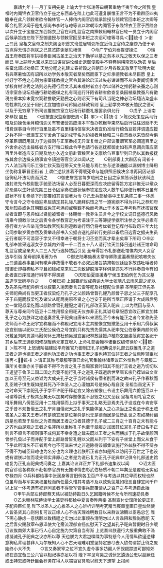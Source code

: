 <!-- { "loadSidebar": true } -->
　　嘉靖九年十一月丁亥朔先是  上谕大学士张璁等曰朝著重地华夷毕会之所我  皇祖时内阁锦衣卫官侍立于座之东西盖在陛上也此可遵复朕惟王言不为不重群臣四夷瞻奉在此凡领敕者欲令翰林官一人捧侍内阁官后候承旨授与领敕官回本班之次卿等即会礼官议闻于是礼部尚书李时与璁等议以常朝毕内阁官于东陛锦衣卫官于西陛各以次升立于宝座之东西锦衣卫官在司礼监官之南捧敕用翰林官日轮一员立于内阁官后候承旨由左陛下至御道授与领敕官回至本班之次诏可璁等寻具＜锍-釒＞谢  上曰此  皇祖文皇帝之制夫阁臣职首文班位居辅弼所宜近侍卫官侍之座傍乃便于承旨岂得无谓亦岂朕之己意览陈谢足见祗慎
　　○命广宁伯刘泰提督操江
　　○瑞昌王府奉国将军拱榣奏臣闻古圣王之治天下勤学以基之务本以先之敬天以保之三者而已  皇上嗣登大宝以来日进讲官讲论经史退御便殿手不释卷躬耕南郊以劝农  皇后亲蚕北郊以劝桑正  天地分祀之礼建立春祈榖之典朝日夕月各致其敬至于钦明大狱有典寒暑恤囚有诏所以劝学务本敬天者至矣然而臣下之仰承德教者未尽臣愿  皇上推好学不倦之心则为宗室择教授之官令其讲论启沃过失必谏谏而不从许奏闻切责若学校育材论秀之法则必先德行后文艺其未成材者立小学以储养之推躬耕亲蚕之心则诏宗室各设坛场通行耕助蚕缫之礼有司巡行阡陌省耕省歛查复桑园植桑教蚕凡有徵税务重本抑末宽农观耕推敬天勤民之心则诏天下有司凡当祀之神必治坛壝洁粢盛丰牺牲肃礼仪至于用刑尤宜加恤罪可矜疑必肆赦宥则  皇上勤学务本敬天恤民之德可以及于无穷章下所司议覆惟宗室立坛场行耕蚕礼报罢余俱允行
　　○戊子  上诣南郊恭视  圜丘
　　○巡按直隶监察御史周＜礻睪＞＜锍-釒＞陈议处策应兵马行粮及边操舍余月粮谓边关有警诸营策应湏本军备办乾糇草束然后启行往往迟延不无惜费误事自今师行百里及虽不百里相持信宿未决者宜仍准给行粮刍豆若非调遣应援之兵不得一概混支又军舍余丁往边戍守名为边操者月给粮三斗自景泰以来皆然今俱停革臣谓既用其力于边操则与正军番戍无异宜复给之户部议覆谓官军必调遣百里之外舍余必选出操练者方支行粮口粮此令甲也请行各巡抚都御史如有声息调兵策应至百里外者造应支日期及地方久近文册赴管粮官关支廪给刍豆事毕则已仍以其数报抚按其舍余边操支粮事宜令镇巡等官会议以闻从之
　　○刑部奏上大辟囚有词者十六人法当再问乐工张仁钦天监冠带天文生马能与焉仁坐与逆濠通能以漏刻博士降用坐伪称复职冒旧衔者  上谓仁逆状甚着不得缓死命与能俱照旧候决余准再问因诘部臣徇私坏法切责而贳之
　　○御史詹宽言每岁临刑之日囚之家属皆诉鼓状该科连接封进先令校尉批手驰至法场留人必至日暮更深而应决应留得旨方定非惟无以儆众抑恐易以生奸请先期三日令囚家奏进鼓状候奉钦定应决人数午后即便行刑本日虽有鼓状不许复奏章下刑部覆如其言诏著为令
○己丑兵部给事中王玑条陈二事一体悉守令言今之守令趋迎卑屈请定其礼际凡跪拜供馈之节一遵宪纲不得为非礼之恭知府知州知县或免其朝觐或免其考满抑或朝觐不免而考满止于本省三年考称有抚按官保举者宜即与恩典如以贤能被留者一体赐给一教养生员言今之学校文词日盛德行风微请乘今颁敕沙汰之后责令各学教官定为考语注于三等簿提学据所注参之文字必素有德行者方许应举充贡如教官狥私则遵敕谕行罚仍将考优者登记牒付布政司三年大比公同参取岁贡亦然及贡举赴部书入公据咨送礼部转行吏部以备后日选官之据夫生员无行者既不可滥容于学又不得幸进于朝将士习丕变而真才辈出矣章下所司
○辛卯礼部奉旨采选淑女于京城内外得一千二百五十八人请行钦天监择日送赴诸王馆命司礼监官或皇亲夫人二三人先行选择然后引见  圣母得旨令礼部送赴馆俟内夫人女官选毕引诣  圣母前择用著为令
　　○御史陆琳劾奏太常寺卿陈道瀛奏祭祀咳嗽失仪  上曰道瀛奏事虽间有嗽声非故慢不敬者不必究近屡旨禁肃朝仪廷臣多故违吐唾者侍班御史却每狥私不举且如钱如京来见二次致辞脱落字样俱是违失不行紏奏自今有如此者直日序班通行紏举不得畏避
　　○庆阳伯夏臣援寿宁侯玉田伯例乞为其父墓盖造享堂碑亭许之
　　○癸巳初  上因纂祀仪成典谕大学士张璁凡云雨风雷之祀以及先圣先师祀典俱当以叙纂入璁因奏言云雷等祀及社稷配位俱蒙  圣明更正但先圣先师祀典尚有当更正者叔梁纥乃孔子之父颜路曾晢孔鲤乃颜曾子思之父三子配享孔子于庙庭而叔梁纥及诸父从祀两庑原圣贤之心岂安于是所当亟正臣请于大成殿后另立一堂祀叔梁纥而以颜路曾晢孔鲤配之请行礼部改正纂入祀典  上以为然因与圣人尊天与尊亲同今笾豆十二牲用犊全用祀天仪亦非正礼其谥号章服悉宜改正卿宜加体孔子之心为朕详之璁遂奏言孔子祀典自唐宋以来溷乱至今未有能正之者今宜称先圣先师而不称王祀宇宜称庙而不称殿祀宜用木主其塑像宜毁撤笾豆用十乐用六佾叔梁纥宜别庙以祀以三氏配公侯伯之号宜削只称先贤先儒其从祀申党公伯寮秦冉颜何荀况戴圣刘向贾逵马融何休王肃杜预吴澄宜罢祀林放蘧援卢植郑玄服虔范寗宜各祀于其乡后苍王通欧阳修胡瑗蔡元定宜增入  上命礼部会翰林诸臣议编修徐阶＜锍-釒＞陈不可  上怒谪阶福建延平府推官乃御制正孔子祀典说示礼部云朕惟孔子之道王者之道也德王者之德也功王者之功也事王者之事也特其位非王者之位焉昨辅臣张璁再＜锍-釒＞请正其称号章服等事已命礼官集翰林诸臣议正外惟称号与章服二事所关者重亦关于朕者不得不为言之孔子当周家衰时知其不能行王者之道乃切切以王道望于鲁卫二国二国之君竟不能行孔子之道孔子既逝后世至唐玄宗乃荐谥曰文宣加以王号至元又益谥为大成夫孔子之于当时诸侯有僣者削而诛之故曰孔子作春秋而乱臣贼子惧生既如是其死乃不体圣人之心漫加其号是何心哉自我  圣祖当首定天下之时命天下崇祀孔子于学不许祀于释老宫又除去塑像止令设主乐舞用六佾笾豆以十可谓尊崇孔子极其至矣无以加矣时存塑像盖不忍毁之也又至我  皇祖考用礼官之议增乐舞用八佾笾豆用十二牲用犊而上拟乎事天之礼略无忌焉夫孔子设或在今肯安享之乎昔不观鲁僣王之礼宁肯自僣祀天之礼乎果能体圣人之心决当正之也至于称王贼害圣人之甚夫王者以有是德宜居是位尧舜是也无是德而居是位皆乱世之君如桀纣幽厉是也若至于后世之为君而居王者之位者其德于孔子或二三肖之十百肖之未有能与之齐也由是观之王者之名非所以重称孔子也至于章服之加因其位耳孔子昔曰名不正则言不顺言不顺则事不成何其不幸身遭之哉夫既以王者之名而横加于孔子故使颜回曾参孔伋以子而并配于堂上颜路曾晢孔鲤以父而从列于下安有子坐堂上而父从食于下乎此所谓名不正者焉今也不可滋来世之非道除待该部集议施行外兹朕不得不辩亦不得不为辅臣辩璁也为名分也为义理也若朕所正者亦如是所以防闲于万世之下也设或有谓朕以位而凌先师实非原心之者是为说已复为正孔子祀典申记俱令礼部送史馆璁复为正孔庙祀典或问奏之  上嘉其论议详正并下礼部令速集议以闻
　　○诏太医院官诊验各称疾不赴朝参官员有无推诈情由彰武伯杨质不朝二年矣至是覆验无实诏夺禄四月
○兵科都给事中张润身等言旧例各卫百户不与考选以其位卑而权轻也然位虽卑而与军实亲权虽轻而所任最久惟其考选不及以致劝惩蔑如稔恶自肆宜同千户以上官一体考选有犯罪问革者不得管军管事兵部覆请从之百户之与考选自此始
　　○甲午兵部左侍郎蔡天祜以被劾待勘日久乞回籍听候不允令所司速勘具奏
　　○乙未翰林院侍读学士兼吏科都给中夏言奏昨两奉  圣制宣付史馆所论更正孔子祀典臣仰见  陛下以圣人之心推圣人之心辨析详明考究精当宸章奎画日星灿然使人皆圣贤其心则何复可议正缘人心不古天理难明数日以来群议沸腾以臣愚忠乞  陛下斋心静虑一意恬颐以致精禋之实勿以此事烦杂清明勿以人言乖阻和豫尚愿祀  天之后眚灾赐赦覃布恩泽使大化旁流湮郁宣畅庶慰天下之望其孔子祀典暂假时日少缓订议俟南郊大事已行人心自定施为欠第自当有渐  上览奏曰朕遵行大报重典敢不涤虑凝诚孔子祀典之议亦所以尊  天也朕为大君岂喋喋为事特怒今人用情纵欲逞逆肆意狥私背理甚非人为尔既知人心不古天理难明堂坚持定志尽去人欲勿谓暂止待之庶始终小大不失
　　○言又奏冡宰之位不宜久虚今事多妨阁人怀觊觎踪迹可鄙矧郊禋在迩宜备三公六官以相祀事亦足以将  陛下率见穹昊之诚伏乞遴选公忠以副厥任或出特恩或听廷臣会荐务在得人以端百官具瞻以慰天下想望  上报闻
